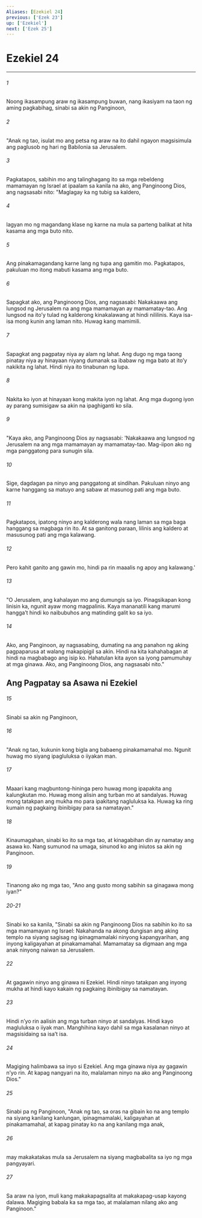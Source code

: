 ```yaml
---
Aliases: [Ezekiel 24]
previous: ['Ezek 23']
up: ['Ezekiel']
next: ['Ezek 25']
---
```

# Ezekiel 24

***

###### 1
Noong ikasampung araw ng ikasampung buwan, nang ikasiyam na taon ng aming pagkabihag, sinabi sa akin ng Panginoon, 

###### 2
"Anak ng tao, isulat mo ang petsa ng araw na ito dahil ngayon magsisimula ang paglusob ng hari ng Babilonia sa Jerusalem. 

###### 3
Pagkatapos, sabihin mo ang talinghagang ito sa mga rebeldeng mamamayan ng Israel at ipaalam sa kanila na ako, ang Panginoong Dios, ang nagsasabi nito: "Maglagay ka ng tubig sa kaldero, 

###### 4
lagyan mo ng magandang klase ng karne na mula sa parteng balikat at hita kasama ang mga buto nito. 

###### 5
Ang pinakamagandang karne lang ng tupa ang gamitin mo. Pagkatapos, pakuluan mo itong mabuti kasama ang mga buto. 

###### 6
Sapagkat ako, ang Panginoong Dios, ang nagsasabi: Nakakaawa ang lungsod ng Jerusalem na ang mga mamamayan ay mamamatay-tao. Ang lungsod na itoʼy tulad ng kalderong kinakalawang at hindi nililinis. Kaya isa-isa mong kunin ang laman nito. Huwag kang mamimili. 

###### 7
Sapagkat ang pagpatay niya ay alam ng lahat. Ang dugo ng mga taong pinatay niya ay hinayaan niyang dumanak sa ibabaw ng mga bato at itoʼy nakikita ng lahat. Hindi niya ito tinabunan ng lupa. 

###### 8
Nakita ko iyon at hinayaan kong makita iyon ng lahat. Ang mga dugong iyon ay parang sumisigaw sa akin na ipaghiganti ko sila. 

###### 9
"Kaya ako, ang Panginoong Dios ay nagsasabi: 'Nakakaawa ang lungsod ng Jerusalem na ang mga mamamayan ay mamamatay-tao. Mag-iipon ako ng mga panggatong para sunugin sila. 

###### 10
Sige, dagdagan pa ninyo ang panggatong at sindihan. Pakuluan ninyo ang karne hanggang sa matuyo ang sabaw at masunog pati ang mga buto. 

###### 11
Pagkatapos, ipatong ninyo ang kalderong wala nang laman sa mga baga hanggang sa magbaga rin ito. At sa ganitong paraan, lilinis ang kaldero at masusunog pati ang mga kalawang. 

###### 12
Pero kahit ganito ang gawin mo, hindi pa rin maaalis ng apoy ang kalawang.' 

###### 13
"O Jerusalem, ang kahalayan mo ang dumungis sa iyo. Pinagsikapan kong linisin ka, ngunit ayaw mong magpalinis. Kaya mananatili kang marumi hanggaʼt hindi ko naibubuhos ang matinding galit ko sa iyo. 

###### 14
Ako, ang Panginoon, ay nagsasabing, dumating na ang panahon ng aking pagpaparusa at walang makapipigil sa akin. Hindi na kita kahahabagan at hindi na magbabago ang isip ko. Hahatulan kita ayon sa iyong pamumuhay at mga ginawa. Ako, ang Panginoong Dios, ang nagsasabi nito." 

## Ang Pagpatay sa Asawa ni Ezekiel 

###### 15
Sinabi sa akin ng Panginoon, 

###### 16
"Anak ng tao, kukunin kong bigla ang babaeng pinakamamahal mo. Ngunit huwag mo siyang ipagluluksa o iiyakan man. 

###### 17
Maaari kang magbuntong-hininga pero huwag mong ipapakita ang kalungkutan mo. Huwag mong alisin ang turban mo at sandalyas. Huwag mong tatakpan ang mukha mo para ipakitang nagluluksa ka. Huwag ka ring kumain ng pagkaing ibinibigay para sa namatayan." 

###### 18
Kinaumagahan, sinabi ko ito sa mga tao, at kinagabihan din ay namatay ang asawa ko. Nang sumunod na umaga, sinunod ko ang iniutos sa akin ng Panginoon. 

###### 19
Tinanong ako ng mga tao, "Ano ang gusto mong sabihin sa ginagawa mong iyan?"

###### 20-21
Sinabi ko sa kanila, "Sinabi sa akin ng Panginoong Dios na sabihin ko ito sa mga mamamayan ng Israel: Nakahanda na akong dungisan ang aking templo na siyang sagisag ng ipinagmamalaki ninyong kapangyarihan, ang inyong kaligayahan at pinakamamahal. Mamamatay sa digmaan ang mga anak ninyong naiwan sa Jerusalem. 

###### 22
At gagawin ninyo ang ginawa ni Ezekiel. Hindi ninyo tatakpan ang inyong mukha at hindi kayo kakain ng pagkaing ibinibigay sa namatayan. 

###### 23
Hindi nʼyo rin aalisin ang mga turban ninyo at sandalyas. Hindi kayo magluluksa o iiyak man. Manghihina kayo dahil sa mga kasalanan ninyo at magsisidaing sa isaʼt isa. 

###### 24
Magiging halimbawa sa inyo si Ezekiel. Ang mga ginawa niya ay gagawin nʼyo rin. At kapag nangyari na ito, malalaman ninyo na ako ang Panginoong Dios." 

###### 25
Sinabi pa ng Panginoon, "Anak ng tao, sa oras na gibain ko na ang templo na siyang kanilang kanlungan, ipinagmamalaki, kaligayahan at pinakamamahal, at kapag pinatay ko na ang kanilang mga anak, 

###### 26
may makakatakas mula sa Jerusalem na siyang magbabalita sa iyo ng mga pangyayari. 

###### 27
Sa araw na iyon, muli kang makakapagsalita at makakapag-usap kayong dalawa. Magiging babala ka sa mga tao, at malalaman nilang ako ang Panginoon."
